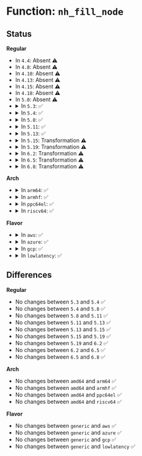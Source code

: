 # Function: <code>nh_fill_node</code>

## Status
<b>Regular</b>
<ul>
<li>
In <code>4.4</code>: Absent ⚠️
</li>
<li>
In <code>4.8</code>: Absent ⚠️
</li>
<li>
In <code>4.10</code>: Absent ⚠️
</li>
<li>
In <code>4.13</code>: Absent ⚠️
</li>
<li>
In <code>4.15</code>: Absent ⚠️
</li>
<li>
In <code>4.18</code>: Absent ⚠️
</li>
<li>
In <code>5.0</code>: Absent ⚠️
</li>
<li>
<details>
<summary>In <code>5.3</code>: ✅</summary>

```c
int nh_fill_node(struct sk_buff *skb, struct nexthop *nh, int event, u32 portid, u32 seq, unsigned int nlflags);
```

**Collision:** Unique Static

**Inline:** No

**Transformation:** False

**Instances:**

```
In net/ipv4/nexthop.c (ffffffff819d36b0)
Location: net/ipv4/nexthop.c:208
Inline: False
Direct callers:
  - net/ipv4/nexthop.c:rtm_dump_nexthop
  - net/ipv4/nexthop.c:rtm_get_nexthop
  - net/ipv4/nexthop.c:nexthop_notify
```
**Symbols:**

```
ffffffff819d36b0-ffffffff819d391c: nh_fill_node (STB_LOCAL)
```
</details>
</li>
<li>
<details>
<summary>In <code>5.4</code>: ✅</summary>

```c
int nh_fill_node(struct sk_buff *skb, struct nexthop *nh, int event, u32 portid, u32 seq, unsigned int nlflags);
```

**Collision:** Unique Static

**Inline:** No

**Transformation:** False

**Instances:**

```
In net/ipv4/nexthop.c (ffffffff81a0a220)
Location: net/ipv4/nexthop.c:208
Inline: False
Direct callers:
  - net/ipv4/nexthop.c:rtm_dump_nexthop
  - net/ipv4/nexthop.c:rtm_get_nexthop
  - net/ipv4/nexthop.c:nexthop_notify
```
**Symbols:**

```
ffffffff81a0a220-ffffffff81a0a48c: nh_fill_node (STB_LOCAL)
```
</details>
</li>
<li>
<details>
<summary>In <code>5.8</code>: ✅</summary>

```c
int nh_fill_node(struct sk_buff *skb, struct nexthop *nh, int event, u32 portid, u32 seq, unsigned int nlflags);
```

**Collision:** Unique Static

**Inline:** No

**Transformation:** False

**Instances:**

```
In net/ipv4/nexthop.c (ffffffff81afad80)
Location: net/ipv4/nexthop.c:227
Inline: False
Direct callers:
  - net/ipv4/nexthop.c:rtm_dump_nexthop
  - net/ipv4/nexthop.c:rtm_get_nexthop
  - net/ipv4/nexthop.c:nexthop_notify
```
**Symbols:**

```
ffffffff81afad80-ffffffff81afb063: nh_fill_node (STB_LOCAL)
```
</details>
</li>
<li>
<details>
<summary>In <code>5.11</code>: ✅</summary>

```c
int nh_fill_node(struct sk_buff *skb, struct nexthop *nh, int event, u32 portid, u32 seq, unsigned int nlflags);
```

**Collision:** Unique Static

**Inline:** No

**Transformation:** False

**Instances:**

```
In net/ipv4/nexthop.c (ffffffff81b08450)
Location: net/ipv4/nexthop.c:355
Inline: False
Direct callers:
  - net/ipv4/nexthop.c:rtm_dump_nexthop
  - net/ipv4/nexthop.c:rtm_get_nexthop
  - net/ipv4/nexthop.c:nexthop_notify
```
**Symbols:**

```
ffffffff81b08450-ffffffff81b08733: nh_fill_node (STB_LOCAL)
```
</details>
</li>
<li>
<details>
<summary>In <code>5.13</code>: ✅</summary>

```c
int nh_fill_node(struct sk_buff *skb, struct nexthop *nh, int event, u32 portid, u32 seq, unsigned int nlflags);
```

**Collision:** Unique Static

**Inline:** No

**Transformation:** False

**Instances:**

```
In net/ipv4/nexthop.c (ffffffff81af6d80)
Location: net/ipv4/nexthop.c:692
Inline: False
Direct callers:
  - net/ipv4/nexthop.c:rtm_dump_nexthop
  - net/ipv4/nexthop.c:rtm_get_nexthop
  - net/ipv4/nexthop.c:nexthop_notify
```
**Symbols:**

```
ffffffff81af6d80-ffffffff81af709d: nh_fill_node (STB_LOCAL)
```
</details>
</li>
<li>
<details>
<summary>In <code>5.15</code>: Transformation ⚠️</summary>

```c
int nh_fill_node(struct sk_buff *skb, struct nexthop *nh, int event, u32 portid, u32 seq, unsigned int nlflags);
```

**Collision:** Unique Static

**Inline:** No

**Transformation:** True

**Instances:**

```
In net/ipv4/nexthop.c (0)
Location: net/ipv4/nexthop.c:692
Inline: False
Direct callers:
  - net/ipv4/nexthop.c:rtm_dump_nexthop
  - net/ipv4/nexthop.c:rtm_get_nexthop
  - net/ipv4/nexthop.c:nexthop_notify
```
**Symbols:**

```
ffffffff81bb66b0-ffffffff81bb6a39: nh_fill_node (STB_LOCAL)
ffffffff81d3e11a-ffffffff81d3e1b9: nh_fill_node.cold (STB_LOCAL)
```
</details>
</li>
<li>
<details>
<summary>In <code>5.19</code>: Transformation ⚠️</summary>

```c
int nh_fill_node(struct sk_buff *skb, struct nexthop *nh, int event, u32 portid, u32 seq, unsigned int nlflags);
```

**Collision:** Unique Static

**Inline:** No

**Transformation:** True

**Instances:**

```
In net/ipv4/nexthop.c (0)
Location: net/ipv4/nexthop.c:693
Inline: False
Direct callers:
  - net/ipv4/nexthop.c:rtm_dump_nexthop
  - net/ipv4/nexthop.c:rtm_get_nexthop
  - net/ipv4/nexthop.c:nexthop_notify
```
**Symbols:**

```
ffffffff81d4a2e0-ffffffff81d4a648: nh_fill_node (STB_LOCAL)
ffffffff81f0a9f8-ffffffff81f0aa97: nh_fill_node.cold (STB_LOCAL)
```
</details>
</li>
<li>
<details>
<summary>In <code>6.2</code>: Transformation ⚠️</summary>

```c
int nh_fill_node(struct sk_buff *skb, struct nexthop *nh, int event, u32 portid, u32 seq, unsigned int nlflags);
```

**Collision:** Unique Static

**Inline:** No

**Transformation:** True

**Instances:**

```
In net/ipv4/nexthop.c (0)
Location: net/ipv4/nexthop.c:693
Inline: False
Direct callers:
  - net/ipv4/nexthop.c:rtm_dump_nexthop
  - net/ipv4/nexthop.c:rtm_get_nexthop
  - net/ipv4/nexthop.c:nexthop_notify
```
**Symbols:**

```
ffffffff81f13980-ffffffff81f13ce8: nh_fill_node (STB_LOCAL)
ffffffff820b22ad-ffffffff820b234c: nh_fill_node.cold (STB_LOCAL)
```
</details>
</li>
<li>
<details>
<summary>In <code>6.5</code>: Transformation ⚠️</summary>

```c
int nh_fill_node(struct sk_buff *skb, struct nexthop *nh, int event, u32 portid, u32 seq, unsigned int nlflags);
```

**Collision:** Unique Static

**Inline:** No

**Transformation:** True

**Instances:**

```
In net/ipv4/nexthop.c (0)
Location: net/ipv4/nexthop.c:693
Inline: False
Direct callers:
  - net/ipv4/nexthop.c:rtm_dump_nexthop
  - net/ipv4/nexthop.c:rtm_get_nexthop
  - net/ipv4/nexthop.c:nexthop_notify
```
**Symbols:**

```
ffffffff81f73650-ffffffff81f739b8: nh_fill_node (STB_LOCAL)
ffffffff8213345d-ffffffff821334fc: nh_fill_node.cold (STB_LOCAL)
```
</details>
</li>
<li>
<details>
<summary>In <code>6.8</code>: Transformation ⚠️</summary>

```c
int nh_fill_node(struct sk_buff *skb, struct nexthop *nh, int event, u32 portid, u32 seq, unsigned int nlflags);
```

**Collision:** Unique Static

**Inline:** No

**Transformation:** True

**Instances:**

```
In net/ipv4/nexthop.c (0)
Location: net/ipv4/nexthop.c:693
Inline: False
Direct callers:
  - net/ipv4/nexthop.c:rtm_dump_nexthop
  - net/ipv4/nexthop.c:rtm_get_nexthop
  - net/ipv4/nexthop.c:nexthop_notify
```
**Symbols:**

```
ffffffff82039e40-ffffffff8203a1a8: nh_fill_node (STB_LOCAL)
ffffffff82214e69-ffffffff82214f08: nh_fill_node.cold (STB_LOCAL)
```
</details>
</li>
</ul>
<b>Arch</b>
<ul>
<li>
<details>
<summary>In <code>arm64</code>: ✅</summary>

```c
int nh_fill_node(struct sk_buff *skb, struct nexthop *nh, int event, u32 portid, u32 seq, unsigned int nlflags);
```

**Collision:** Unique Static

**Inline:** No

**Transformation:** False

**Instances:**

```
In net/ipv4/nexthop.c (ffff800010cc3710)
Location: net/ipv4/nexthop.c:208
Inline: False
Direct callers:
  - net/ipv4/nexthop.c:rtm_dump_nexthop
  - net/ipv4/nexthop.c:rtm_get_nexthop
  - net/ipv4/nexthop.c:nexthop_notify
```
**Symbols:**

```
ffff800010cc3710-ffff800010cc3994: nh_fill_node (STB_LOCAL)
```
</details>
</li>
<li>
<details>
<summary>In <code>armhf</code>: ✅</summary>

```c
int nh_fill_node(struct sk_buff *skb, struct nexthop *nh, int event, u32 portid, u32 seq, unsigned int nlflags);
```

**Collision:** Unique Static

**Inline:** No

**Transformation:** False

**Instances:**

```
In net/ipv4/nexthop.c (c0dceee4)
Location: net/ipv4/nexthop.c:208
Inline: False
Direct callers:
  - net/ipv4/nexthop.c:rtm_dump_nexthop
  - net/ipv4/nexthop.c:rtm_get_nexthop
  - net/ipv4/nexthop.c:nexthop_notify
```
**Symbols:**

```
c0dceee4-c0dcf17c: nh_fill_node (STB_LOCAL)
```
</details>
</li>
<li>
<details>
<summary>In <code>ppc64el</code>: ✅</summary>

```c
int nh_fill_node(struct sk_buff *skb, struct nexthop *nh, int event, u32 portid, u32 seq, unsigned int nlflags);
```

**Collision:** Unique Static

**Inline:** No

**Transformation:** False

**Instances:**

```
In net/ipv4/nexthop.c (c000000000ddf390)
Location: net/ipv4/nexthop.c:208
Inline: False
Direct callers:
  - net/ipv4/nexthop.c:rtm_dump_nexthop
  - net/ipv4/nexthop.c:rtm_dump_nexthop
  - net/ipv4/nexthop.c:rtm_get_nexthop
  - net/ipv4/nexthop.c:nexthop_notify
```
**Symbols:**

```
c000000000ddf390-c000000000ddf6dc: nh_fill_node (STB_LOCAL)
```
</details>
</li>
<li>
<details>
<summary>In <code>riscv64</code>: ✅</summary>

```c
int nh_fill_node(struct sk_buff *skb, struct nexthop *nh, int event, u32 portid, u32 seq, unsigned int nlflags);
```

**Collision:** Unique Static

**Inline:** No

**Transformation:** False

**Instances:**

```
In net/ipv4/nexthop.c (ffffffe0008189d0)
Location: net/ipv4/nexthop.c:208
Inline: False
Direct callers:
  - net/ipv4/nexthop.c:rtm_dump_nexthop
  - net/ipv4/nexthop.c:rtm_get_nexthop
  - net/ipv4/nexthop.c:nexthop_notify
```
**Symbols:**

```
ffffffe0008189d0-ffffffe000818bb4: nh_fill_node (STB_LOCAL)
```
</details>
</li>
</ul>
<b>Flavor</b>
<ul>
<li>
<details>
<summary>In <code>aws</code>: ✅</summary>

```c
int nh_fill_node(struct sk_buff *skb, struct nexthop *nh, int event, u32 portid, u32 seq, unsigned int nlflags);
```

**Collision:** Unique Static

**Inline:** No

**Transformation:** False

**Instances:**

```
In net/ipv4/nexthop.c (ffffffff819a9fc0)
Location: net/ipv4/nexthop.c:208
Inline: False
Direct callers:
  - net/ipv4/nexthop.c:rtm_dump_nexthop
  - net/ipv4/nexthop.c:rtm_get_nexthop
  - net/ipv4/nexthop.c:nexthop_notify
```
**Symbols:**

```
ffffffff819a9fc0-ffffffff819aa22c: nh_fill_node (STB_LOCAL)
```
</details>
</li>
<li>
<details>
<summary>In <code>azure</code>: ✅</summary>

```c
int nh_fill_node(struct sk_buff *skb, struct nexthop *nh, int event, u32 portid, u32 seq, unsigned int nlflags);
```

**Collision:** Unique Static

**Inline:** No

**Transformation:** False

**Instances:**

```
In net/ipv4/nexthop.c (ffffffff81963a80)
Location: net/ipv4/nexthop.c:208
Inline: False
Direct callers:
  - net/ipv4/nexthop.c:rtm_dump_nexthop
  - net/ipv4/nexthop.c:rtm_get_nexthop
  - net/ipv4/nexthop.c:nexthop_notify
```
**Symbols:**

```
ffffffff81963a80-ffffffff81963cec: nh_fill_node (STB_LOCAL)
```
</details>
</li>
<li>
<details>
<summary>In <code>gcp</code>: ✅</summary>

```c
int nh_fill_node(struct sk_buff *skb, struct nexthop *nh, int event, u32 portid, u32 seq, unsigned int nlflags);
```

**Collision:** Unique Static

**Inline:** No

**Transformation:** False

**Instances:**

```
In net/ipv4/nexthop.c (ffffffff81a14860)
Location: net/ipv4/nexthop.c:208
Inline: False
Direct callers:
  - net/ipv4/nexthop.c:rtm_dump_nexthop
  - net/ipv4/nexthop.c:rtm_get_nexthop
  - net/ipv4/nexthop.c:nexthop_notify
```
**Symbols:**

```
ffffffff81a14860-ffffffff81a14acc: nh_fill_node (STB_LOCAL)
```
</details>
</li>
<li>
<details>
<summary>In <code>lowlatency</code>: ✅</summary>

```c
int nh_fill_node(struct sk_buff *skb, struct nexthop *nh, int event, u32 portid, u32 seq, unsigned int nlflags);
```

**Collision:** Unique Static

**Inline:** No

**Transformation:** False

**Instances:**

```
In net/ipv4/nexthop.c (ffffffff81a1f270)
Location: net/ipv4/nexthop.c:208
Inline: False
Direct callers:
  - net/ipv4/nexthop.c:rtm_dump_nexthop
  - net/ipv4/nexthop.c:rtm_get_nexthop
  - net/ipv4/nexthop.c:nexthop_notify
```
**Symbols:**

```
ffffffff81a1f270-ffffffff81a1f4dc: nh_fill_node (STB_LOCAL)
```
</details>
</li>
</ul>

## Differences
<b>Regular</b>
<ul>
<li>
No changes between <code>5.3</code> and <code>5.4</code> ✅
</li>
<li>
No changes between <code>5.4</code> and <code>5.8</code> ✅
</li>
<li>
No changes between <code>5.8</code> and <code>5.11</code> ✅
</li>
<li>
No changes between <code>5.11</code> and <code>5.13</code> ✅
</li>
<li>
No changes between <code>5.13</code> and <code>5.15</code> ✅
</li>
<li>
No changes between <code>5.15</code> and <code>5.19</code> ✅
</li>
<li>
No changes between <code>5.19</code> and <code>6.2</code> ✅
</li>
<li>
No changes between <code>6.2</code> and <code>6.5</code> ✅
</li>
<li>
No changes between <code>6.5</code> and <code>6.8</code> ✅
</li>
</ul>
<b>Arch</b>
<ul>
<li>
No changes between <code>amd64</code> and <code>arm64</code> ✅
</li>
<li>
No changes between <code>amd64</code> and <code>armhf</code> ✅
</li>
<li>
No changes between <code>amd64</code> and <code>ppc64el</code> ✅
</li>
<li>
No changes between <code>amd64</code> and <code>riscv64</code> ✅
</li>
</ul>
<b>Flavor</b>
<ul>
<li>
No changes between <code>generic</code> and <code>aws</code> ✅
</li>
<li>
No changes between <code>generic</code> and <code>azure</code> ✅
</li>
<li>
No changes between <code>generic</code> and <code>gcp</code> ✅
</li>
<li>
No changes between <code>generic</code> and <code>lowlatency</code> ✅
</li>
</ul>

